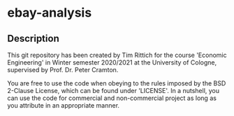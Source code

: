 # ebay-analysis

## Description

This git repository has been created by Tim Rittich for the course 'Economic Engineering' in Winter semester 2020/2021 at the University of Cologne, supervised by Prof. Dr. Peter Cramton.

You are free to use the code when obeying to the rules imposed by the BSD 2-Clause License, which can be found under 'LICENSE'. In a nutshell, you can use the code for commercial and non-commercial project as long as you attribute in an appropriate manner.

